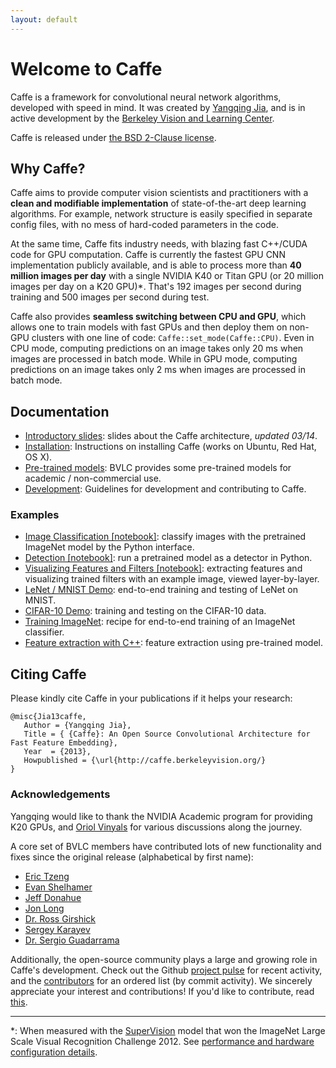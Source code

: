 ```yaml
---
layout: default
---
```

# Welcome to Caffe

Caffe is a framework for convolutional neural network algorithms, developed with speed in mind.
It was created by [Yangqing Jia](http://daggerfs.com), and is in active development by the [Berkeley Vision and Learning Center](http://bvlc.eecs.berkeley.edu).

Caffe is released under [the BSD 2-Clause license](https://github.com/BVLC/caffe/blob/master/LICENSE).

<!-- BVLC hosts a quick [classification demo](http://demo.caffe.berkeleyvision.org/) using Caffe. -->

## Why Caffe?

Caffe aims to provide computer vision scientists and practitioners with a **clean and modifiable implementation** of state-of-the-art deep learning algorithms.
For example, network structure is easily specified in separate config files, with no mess of hard-coded parameters in the code.

At the same time, Caffe fits industry needs, with blazing fast C++/CUDA code for GPU computation.
Caffe is currently the fastest GPU CNN implementation publicly available, and is able to process more than **40 million images per day** with a single NVIDIA K40 or Titan GPU (or 20 million images per day on a K20 GPU)\*. That's 192 images per second during training and 500 images per second during test.

Caffe also provides **seamless switching between CPU and GPU**, which allows one to train models with fast GPUs and then deploy them on non-GPU clusters with one line of code: `Caffe::set_mode(Caffe::CPU)`.
Even in CPU mode, computing predictions on an image takes only 20 ms when images are processed in batch mode. While in GPU mode, computing predictions on an image takes only 2 ms when images are processed in batch mode.

## Documentation

* [Introductory slides](http://caffe.berkeleyvision.org/caffe-presentation.pdf): slides about the Caffe architecture, *updated 03/14*.
* [Installation](/installation.html): Instructions on installing Caffe (works on Ubuntu, Red Hat, OS X).
* [Pre-trained models](/getting_pretrained_models.html): BVLC provides some pre-trained models for academic / non-commercial use.
* [Development](/development.html): Guidelines for development and contributing to Caffe.

### Examples

* [Image Classification \[notebook\]][imagenet_classification]: classify images with the pretrained ImageNet model by the Python interface.
* [Detection \[notebook\]][detection]: run a pretrained model as a detector in Python.
* [Visualizing Features and Filters \[notebook\]][visualizing_filters]: extracting features and visualizing trained filters with an example image, viewed layer-by-layer.
* [LeNet / MNIST Demo](/mnist.html): end-to-end training and testing of LeNet on MNIST.
* [CIFAR-10 Demo](/cifar10.html): training and testing on the CIFAR-10 data.
* [Training ImageNet](/imagenet_training.html): recipe for end-to-end training of an ImageNet classifier.
* [Feature extraction with C++](/feature_extraction.html): feature extraction using pre-trained model.

[imagenet_classification]:  http://nbviewer.ipython.org/github/BVLC/caffe/blob/master/examples/imagenet_classification.ipynb
[detection]:   http://nbviewer.ipython.org/github/BVLC/caffe/blob/master/examples/detection_search_demo.ipynb
[visualizing_filters]:  http://nbviewer.ipython.org/github/BVLC/caffe/blob/master/examples/filter_visualization.ipynb

## Citing Caffe

Please kindly cite Caffe in your publications if it helps your research:

    @misc{Jia13caffe,
       Author = {Yangqing Jia},
       Title = { {Caffe}: An Open Source Convolutional Architecture for Fast Feature Embedding},
       Year  = {2013},
       Howpublished = {\url{http://caffe.berkeleyvision.org/}
    }

### Acknowledgements

Yangqing would like to thank the NVIDIA Academic program for providing K20 GPUs, and [Oriol Vinyals](http://www1.icsi.berkeley.edu/~vinyals/) for various discussions along the journey.

A core set of BVLC members have contributed lots of new functionality and fixes since the original release (alphabetical by first name):

- [Eric Tzeng](https://github.com/erictzeng)
- [Evan Shelhamer](http://imaginarynumber.net/)
- [Jeff Donahue](http://jeffdonahue.com/)
- [Jon Long](https://github.com/longjon)
- [Dr. Ross Girshick](http://www.cs.berkeley.edu/~rbg/)
- [Sergey Karayev](http://sergeykarayev.com/)
- [Dr. Sergio Guadarrama](http://www.eecs.berkeley.edu/~sguada/)

Additionally, the open-source community plays a large and growing role in Caffe's development.
Check out the Github [project pulse](https://github.com/BVLC/caffe/pulse) for recent activity, and the [contributors](https://github.com/BVLC/caffe/graphs/contributors) for an ordered list (by commit activity).
We sincerely appreciate your interest and contributions!
If you'd like to contribute, read [this](development.html).

---

\*: When measured with the [SuperVision](http://www.image-net.org/challenges/LSVRC/2012/supervision.pdf) model that won the ImageNet Large Scale Visual Recognition Challenge 2012. See [performance and hardware configuration details](/performance_hardware.html).
